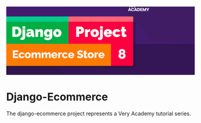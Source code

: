 ![alt text](test.png)
# Django-Ecommerce
The django-ecommerce project represents a Very Academy tutorial series.

